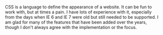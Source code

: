 CSS is a language to define the appearance of a website.  It can be fun to work with, but at times a pain.  I have lots of experience with it, especially from the days when IE 6 and IE 7 were old but still needed to be supported.  I am glad for many of the features that have been added over the years, though I don't always agree with the implementation or the focus.

